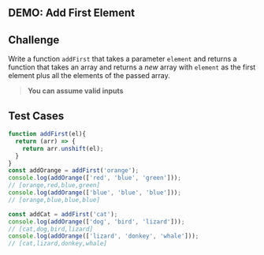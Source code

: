 DEMO: Add First Element
---

## Challenge

Write a function `addFirst` that takes a parameter `element` and returns a function that takes an array and returns a _new_ array with `element` as the first element plus all the elements of the passed array.

> **You can assume valid inputs**

## Test Cases

```js
function addFirst(el){
  return (arr) => {
    return arr.unshift(el);
  }
}
const addOrange = addFirst('orange');
console.log(addOrange(['red', 'blue', 'green']));
// [orange,red,blue,green]
console.log(addOrange(['blue', 'blue', 'blue']));
// [orange,blue,blue,blue]

const addCat = addFirst('cat');
console.log(addOrange(['dog', 'bird', 'lizard']));
// [cat,dog,bird,lizard]
console.log(addOrange(['lizard', 'donkey', 'whale']));
// [cat,lizard,donkey,whale]

```